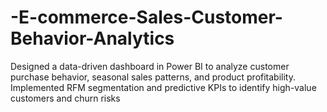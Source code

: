 # -E-commerce-Sales-Customer-Behavior-Analytics
Designed a data-driven dashboard in Power BI to analyze customer purchase behavior, seasonal sales patterns, and product profitability. Implemented RFM segmentation and predictive KPIs to identify high-value customers and churn risks
